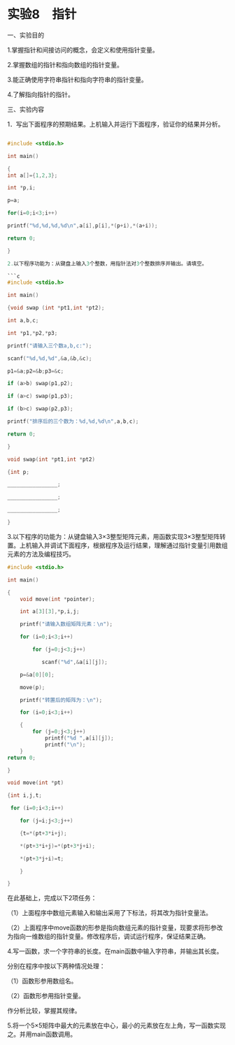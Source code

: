 # 实验8　指针

一、实验目的

1.掌握指针和间接访问的概念，会定义和使用指针变量。

2.掌握数组的指针和指向数组的指针变量。

3.能正确使用字符串指针和指向字符串的指针变量。

4.了解指向指针的指针。

三、实验内容

1．写出下面程序的预期结果。上机输入并运行下面程序，验证你的结果并分析。

```c

#include <stdio.h>

int main()

{
int a[]={1,2,3};

int *p,i;

p=a;

for(i=0;i<3;i++)

printf("%d,%d,%d,%d\n",a[i],p[i],*(p+i),*(a+i));

return 0;

}

2.以下程序功能为：从键盘上输入3个整数，用指针法对3个整数排序并输出。请填空。

```c
#include <stdio.h>

int main()

{void swap (int *pt1,int *pt2);

int a,b,c;

int *p1,*p2,*p3;

printf("请输入三个数a,b,c:");

scanf("%d,%d,%d",&a,&b,&c);

p1=&a;p2=&b;p3=&c;

if (a>b) swap(p1,p2);

if (a>c) swap(p1,p3);

if (b>c) swap(p2,p3);

printf("排序后的三个数为：%d,%d,%d\n",a,b,c);

return 0;

}

void swap(int *pt1,int *pt2)

{int p;

________________;

________________;

________________;

}
```

3.以下程序的功能为：从键盘输入3×3整型矩阵元素，用函数实现3×3整型矩阵转置。上机输入并调试下面程序，根据程序及运行结果，理解通过指针变量引用数组元素的方法及编程技巧。

```c
#include <stdio.h>

int main()

{
    void move(int *pointer);

    int a[3][3],*p,i,j;

    printf("请输入数组矩阵元素：\n");

    for (i=0;i<3;i++)

        for (j=0;j<3;j++)

​           scanf("%d",&a[i][j]);

    p=&a[0][0];

    move(p);

    printf("转置后的矩阵为：\n");

    for (i=0;i<3;i++)

    {
        for (j=0;j<3;j++)
            printf("%d ",a[i][j]);
            printf("\n"); 
    }
return 0;

}

void move(int *pt)

{int i,j,t;

 for (i=0;i<3;i++)

​    for (j=i;j<3;j++)

​    {t=*(pt+3*i+j);

​    *(pt+3*i+j)=*(pt+3*j+i);

​    *(pt+3*j+i)=t;

​    }

}
```

在此基础上，完成以下2项任务：

（1）上面程序中数组元素输入和输出采用了下标法，将其改为指针变量法。

（2）上面程序中move函数的形参是指向数组元素的指针变量，现要求将形参改为指向一维数组的指针变量。修改程序后，调试运行程序，保证结果正确。

4.写一函数，求一个字符串的长度。在main函数中输入字符串，并输出其长度。

分别在程序中按以下两种情况处理：

（1）函数形参用数组名。

（2）函数形参用指针变量。

作分析比较，掌握其规律。

5.将一个5×5矩阵中最大的元素放在中心，最小的元素放在左上角，写一函数实现之。并用main函数调用。

